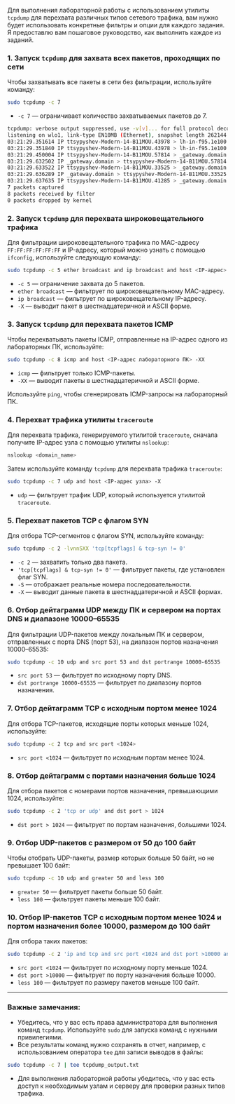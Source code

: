 Для выполнения лабораторной работы с использованием утилиты `tcpdump` для перехвата различных типов сетевого трафика, вам нужно будет использовать конкретные фильтры и опции для каждого задания. Я предоставлю вам пошаговое руководство, как выполнить каждое из заданий.

### 1. Запуск `tcpdump` для захвата всех пакетов, проходящих по сети
Чтобы захватывать все пакеты в сети без фильтрации, используйте команду:

```bash
sudo tcpdump -c 7
```

- `-c 7` — ограничивает количество захватываемых пакетов до 7.


```bash
tcpdump: verbose output suppressed, use -v[v]... for full protocol decode
listening on wlo1, link-type EN10MB (Ethernet), snapshot length 262144 bytes
03:21:29.351614 IP ttsypyshev-Modern-14-B11MOU.43978 > lh-in-f95.1e100.net.https: Flags [P.], seq 2805534563:2805534602, ack 1157091356, win 407, options [nop,nop,TS val 2053612174 ecr 584189844], length 39
03:21:29.351840 IP ttsypyshev-Modern-14-B11MOU.43978 > lh-in-f95.1e100.net.https: Flags [FP.], seq 39:63, ack 1, win 407, options [nop,nop,TS val 2053612174 ecr 584189844], length 24
03:21:29.450004 IP ttsypyshev-Modern-14-B11MOU.57814 > _gateway.domain: 14905+ PTR? 95.161.233.64.in-addr.arpa. (44)
03:21:29.632502 IP _gateway.domain > ttsypyshev-Modern-14-B11MOU.57814: 14905 1/0/0 PTR lh-in-f95.1e100.net. (77)
03:21:29.633522 IP ttsypyshev-Modern-14-B11MOU.33525 > _gateway.domain: 28769+ PTR? 189.43.168.192.in-addr.arpa. (45)
03:21:29.636289 IP _gateway.domain > ttsypyshev-Modern-14-B11MOU.33525: 28769 NXDomain 0/0/0 (45)
03:21:29.637635 IP ttsypyshev-Modern-14-B11MOU.41285 > _gateway.domain: 571+ PTR? 108.43.168.192.in-addr.arpa. (45)
7 packets captured
8 packets received by filter
0 packets dropped by kernel
```

### 2. Запуск `tcpdump` для перехвата широковещательного трафика
Для фильтрации широковещательного трафика по MAC-адресу `FF:FF:FF:FF:FF:FF` и IP-адресу, который можно узнать с помощью `ifconfig`, используйте следующую команду:

```bash
sudo tcpdump -c 5 ether broadcast and ip broadcast and host <IP-адрес> -X
```

- `-c 5` — ограничение захвата до 5 пакетов.
- `ether broadcast` — фильтрует по широковещательному MAC-адресу.
- `ip broadcast` — фильтрует по широковещательному IP-адресу.
- `-X` — выводит пакет в шестнадцатеричной и ASCII форме.

### 3. Запуск `tcpdump` для перехвата пакетов ICMP
Чтобы перехватывать пакеты ICMP, отправленные на IP-адрес одного из лабораторных ПК, используйте:

```bash
sudo tcpdump -c 8 icmp and host <IP-адрес лабораторного ПК> -XX
```

- `icmp` — фильтрует только ICMP-пакеты.
- `-XX` — выводит пакеты в шестнадцатеричной и ASCII форме.

Используйте `ping`, чтобы сгенерировать ICMP-запросы на лабораторный ПК.

### 4. Перехват трафика утилиты `traceroute`
Для перехвата трафика, генерируемого утилитой `traceroute`, сначала получите IP-адрес узла с помощью утилиты `nslookup`:

```bash
nslookup <domain_name>
```

Затем используйте команду `tcpdump` для перехвата трафика `traceroute`:

```bash
sudo tcpdump -c 7 udp and host <IP-адрес узла> -X
```

- `udp` — фильтрует трафик UDP, который используется утилитой `traceroute`.

### 5. Перехват пакетов TCP с флагом SYN
Для отбора TCP-сегментов с флагом SYN, используйте команду:

```bash
sudo tcpdump -c 2 -lvnnSXX 'tcp[tcpflags] & tcp-syn != 0'
```

- `-c 2` — захватить только два пакета.
- `'tcp[tcpflags] & tcp-syn != 0'` — фильтрует пакеты, где установлен флаг SYN.
- `-S` — отображает реальные номера последовательности.
- `-X` — выводит данные пакета в шестнадцатеричной и ASCII формах.

### 6. Отбор дейтаграмм UDP между ПК и сервером на портах DNS и диапазоне 10000–65535
Для фильтрации UDP-пакетов между локальным ПК и сервером, отправленных с порта DNS (порт 53), на диапазон портов назначения 10000–65535:

```bash
sudo tcpdump -c 10 udp and src port 53 and dst portrange 10000-65535
```

- `src port 53` — фильтрует по исходному порту DNS.
- `dst portrange 10000-65535` — фильтрует по диапазону портов назначения.

### 7. Отбор дейтаграмм TCP с исходным портом менее 1024
Для отбора TCP-пакетов, исходящие порты которых меньше 1024, используйте:

```bash
sudo tcpdump -c 2 tcp and src port <1024>
```

- `src port <1024` — фильтрует по исходным портам менее 1024.

### 8. Отбор дейтаграмм с портами назначения больше 1024
Для отбора пакетов с номерами портов назначения, превышающими 1024, используйте:

```bash
sudo tcpdump -c 2 'tcp or udp' and dst port > 1024
```

- `dst port > 1024` — фильтрует по портам назначения, большими 1024.

### 9. Отбор UDP-пакетов с размером от 50 до 100 байт
Чтобы отобрать UDP-пакеты, размер которых больше 50 байт, но не превышает 100 байт:

```bash
sudo tcpdump -c 10 udp and greater 50 and less 100
```

- `greater 50` — фильтрует пакеты больше 50 байт.
- `less 100` — фильтрует пакеты меньше 100 байт.

### 10. Отбор IP-пакетов TCP с исходным портом менее 1024 и портом назначения более 10000, размером до 100 байт
Для отбора таких пакетов:

```bash
sudo tcpdump -c 2 'ip and tcp and src port <1024 and dst port >10000 and less 100'
```

- `src port <1024` — фильтрует по исходному порту меньше 1024.
- `dst port >10000` — фильтрует по порту назначения больше 10000.
- `less 100` — фильтрует по размеру пакетов меньше 100 байт.

---

### Важные замечания:
- Убедитесь, что у вас есть права администратора для выполнения команд `tcpdump`. Используйте `sudo` для запуска команд с нужными привилегиями.
- Все результаты команд нужно сохранять в отчет, например, с использованием оператора `tee` для записи выводов в файлы:

```bash
sudo tcpdump -c 7 | tee tcpdump_output.txt
```

- Для выполнения лабораторной работы убедитесь, что у вас есть доступ к необходимым узлам и серверу для проверки разных типов трафика.
